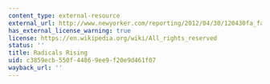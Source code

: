 ```yaml
---
content_type: external-resource
external_url: http://www.newyorker.com/reporting/2012/04/30/120430fa_fact_steavenson
has_external_license_warning: true
license: https://en.wikipedia.org/wiki/All_rights_reserved
status: ''
title: Radicals Rising
uid: c3859ecb-550f-4486-9ee9-f20e9d461f07
wayback_url: ''
---
```

